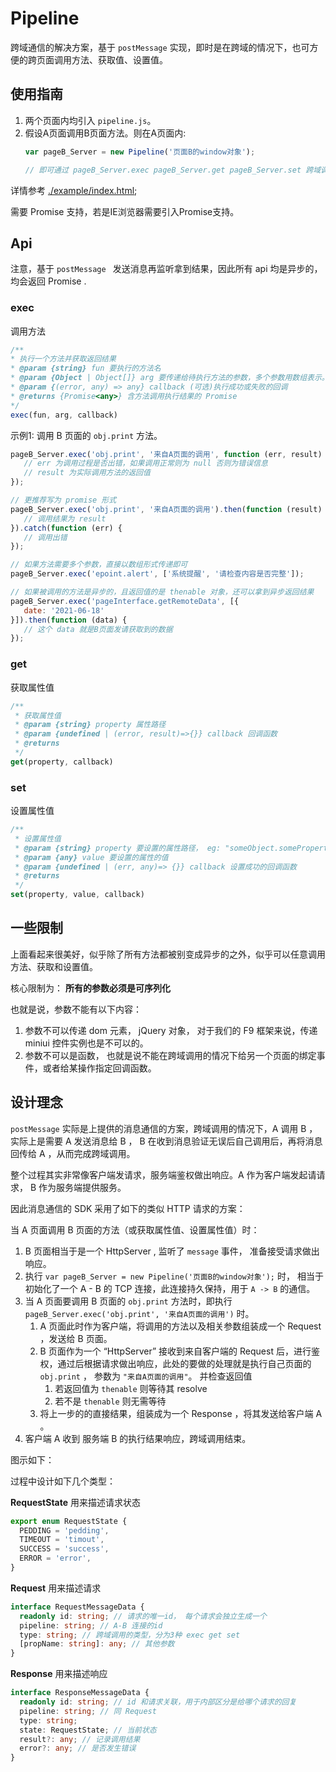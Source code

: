 # Pipeline

跨域通信的解决方案，基于 `postMessage` 实现，即时是在跨域的情况下，也可方便的跨页面调用方法、获取值、设置值。

## 使用指南

1. 两个页面内均引入 `pipeline.js`。
2. 假设A页面调用B页面方法。则在A页面内:
   ```js
   var pageB_Server = new Pipeline('页面B的window对象');

   // 即可通过 pageB_Server.exec pageB_Server.get pageB_Server.set 跨域调用方法、获取值、修改值等
   ```

详情参考 [./example/index.html](./example/index.html);

需要 Promise 支持，若是IE浏览器需要引入Promise支持。

## Api

注意，基于 `postMessage ` 发送消息再监听拿到结果，因此所有 api 均是异步的，均会返回 Promise .

### exec

调用方法

```js
/**
* 执行一个方法并获取返回结果
* @param {string} fun 要执行的方法名
* @param {Object | Object[]} arg 要传递给待执行方法的参数，多个参数用数组表示。 每个参数必须是可序列化的
* @param {(error, any) => any} callback (可选)执行成功或失败的回调
* @returns {Promise<any>} 含方法调用执行结果的 Promise
*/
exec(fun, arg, callback)
```

示例1: 调用 B 页面的 `obj.print` 方法。

```js
pageB_Server.exec('obj.print', '来自A页面的调用', function (err, result) {
   // err 为调用过程是否出错，如果调用正常则为 null 否则为错误信息
   // result 为实际调用方法的返回值
});

// 更推荐写为 promise 形式
pageB_Server.exec('obj.print', '来自A页面的调用').then(function (result) {
   // 调用结果为 result
}).catch(function (err) {
   // 调用出错
});

// 如果方法需要多个参数，直接以数组形式传递即可
pageB_Server.exec('epoint.alert', ['系统提醒', '请检查内容是否完整']);

// 如果被调用的方法是异步的，且返回值的是 thenable 对象，还可以拿到异步返回结果
pageB_Server.exec('pageInterface.getRemoteData', [{
   date: '2021-06-18'
}]).then(function (data) {
   // 这个 data 就是B页面发请获取到的数据
});
```

### get

获取属性值

```js
/**
 * 获取属性值
 * @param {string} property 属性路径
 * @param {undefined | (error, result)=>{}} callback 回调函数
 * @returns
 */
get(property, callback) 
```

### set

设置属性值

```js
/**
 * 设置属性值
 * @param {string} property 要设置的属性路径， eg: "someObject.someProperty"
 * @param {any} value 要设置的属性的值
 * @param {undefined | (err, any)=> {}} callback 设置成功的回调函数
 * @returns
 */
set(property, value, callback)
```

## 一些限制

上面看起来很美好，似乎除了所有方法都被别变成异步的之外，似乎可以任意调用方法、获取和设置值。

核心限制为： **所有的参数必须是可序列化**

也就是说，参数不能有以下内容：

1. 参数不可以传递 dom 元素， jQuery 对象， 对于我们的 F9 框架来说，传递 miniui 控件实例也是不可以的。
1. 参数不可以是函数， 也就是说不能在跨域调用的情况下给另一个页面的绑定事件，或者给某操作指定回调函数。

## 设计理念

`postMessage` 实际是上提供的消息通信的方案，跨域调用的情况下，A 调用 B ，实际上是需要 A 发送消息给 B ， B 在收到消息验证无误后自己调用后，再将消息回传给 A ，从而完成跨域调用。

整个过程其实非常像客户端发请求，服务端鉴权做出响应。A 作为客户端发起请请求， B 作为服务端提供服务。

因此消息通信的 SDK 采用了如下的类似 HTTP 请求的方案：

当 A 页面调用 B 页面的方法（或获取属性值、设置属性值）时：

1. B 页面相当于是一个 HttpServer , 监听了 `message` 事件， 准备接受请求做出响应。
1. 执行 `var pageB_Server = new Pipeline('页面B的window对象');` 时， 相当于初始化了一个 A - B 的 TCP 连接，此连接持久保持，用于 `A -> B` 的通信。
1. 当 A 页面要调用 B 页面的 `obj.print` 方法时，即执行 `pageB_Server.exec('obj.print', '来自A页面的调用')` 时。
   1. A 页面此时作为客户端，将调用的方法以及相关参数组装成一个 Request ，发送给 B 页面。
   1. B 页面作为一个 “HttpServer” 接收到来自客户端的 Request 后，进行鉴权，通过后根据请求做出响应，此处的要做的处理就是执行自己页面的 `obj.print` ， 参数为 `"来自A页面的调用"`。  并检查返回值
      1. 若返回值为 `thenable` 则等待其 resolve
      1. 若不是 `thenable` 则无需等待
   1. 将上一步的的直接结果，组装成为一个 Response ，将其发送给客户端 A 。
1. 客户端 A 收到 服务端 B 的执行结果响应，跨域调用结束。

图示如下：

<!-- https://app.diagrams.net/#G1UugiIw0zYazt2DT-wA0912B1_BxE0VJg -->

过程中设计如下几个类型：

**RequestState** 用来描述请求状态

```ts
export enum RequestState {
  PEDDING = 'pedding',
  TIMEOUT = 'timout',
  SUCCESS = 'success',
  ERROR = 'error',
}
```

**Request** 用来描述请求

```ts
interface RequestMessageData {
  readonly id: string; // 请求的唯一id， 每个请求会独立生成一个
  pipeline: string; // A-B 连接的id
  type: string; // 跨域调用的类型，分为3种 exec get set
  [propName: string]: any; // 其他参数
}
```

**Response** 用来描述响应

```ts
interface ResponseMessageData {
  readonly id: string; // id 和请求关联，用于内部区分是给哪个请求的回复
  pipeline: string; // 同 Request
  type: string;
  state: RequestState; // 当前状态
  result?: any; // 记录调用结果
  error?: any; // 是否发生错误
}
```

